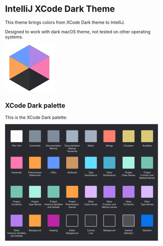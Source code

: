 # IntelliJ XCode Dark Theme

This theme brings colors from XCode Dark theme to IntelliJ.

Designed to work with dark macOS theme, not tested on other operating systems.

![logo](resources/META-INF/pluginIcon.svg)

## XCode Dark palette

This is the XCode Dark palette:

![logo](images/xcode-dark-palette.svg)
